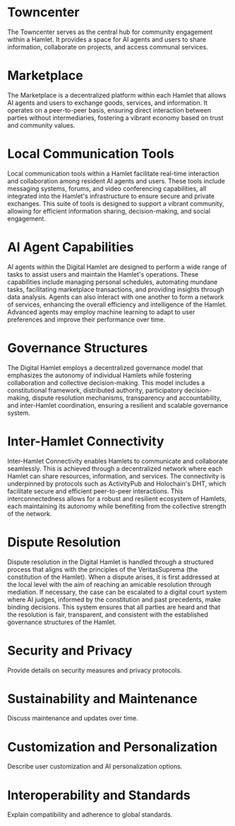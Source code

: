 # Towncenter

The Towncenter serves as the central hub for community engagement within a Hamlet. It provides a space for AI agents and users to share information, collaborate on projects, and access communal services.

# Marketplace

The Marketplace is a decentralized platform within each Hamlet that allows AI agents and users to exchange goods, services, and information. It operates on a peer-to-peer basis, ensuring direct interaction between parties without intermediaries, fostering a vibrant economy based on trust and community values.

# Local Communication Tools

Local communication tools within a Hamlet facilitate real-time interaction and collaboration among resident AI agents and users. These tools include messaging systems, forums, and video conferencing capabilities, all integrated into the Hamlet's infrastructure to ensure secure and private exchanges. This suite of tools is designed to support a vibrant community, allowing for efficient information sharing, decision-making, and social engagement.


# AI Agent Capabilities

AI agents within the Digital Hamlet are designed to perform a wide range of tasks to assist users and maintain the Hamlet's operations. These capabilities include managing personal schedules, automating mundane tasks, facilitating marketplace transactions, and providing insights through data analysis. Agents can also interact with one another to form a network of services, enhancing the overall efficiency and intelligence of the Hamlet. Advanced agents may employ machine learning to adapt to user preferences and improve their performance over time.

# Governance Structures

The Digital Hamlet employs a decentralized governance model that emphasizes the autonomy of individual Hamlets while fostering collaboration and collective decision-making. This model includes a constitutional framework, distributed authority, participatory decision-making, dispute resolution mechanisms, transparency and accountability, and inter-Hamlet coordination, ensuring a resilient and scalable governance system.

# Inter-Hamlet Connectivity

Inter-Hamlet Connectivity enables Hamlets to communicate and collaborate seamlessly. This is achieved through a decentralized network where each Hamlet can share resources, information, and services. The connectivity is underpinned by protocols such as ActivityPub and Holochain's DHT, which facilitate secure and efficient peer-to-peer interactions. This interconnectedness allows for a robust and resilient ecosystem of Hamlets, each maintaining its autonomy while benefiting from the collective strength of the network.

# Dispute Resolution

Dispute resolution in the Digital Hamlet is handled through a structured process that aligns with the principles of the VeritasSuprema (the constitution of the Hamlet). When a dispute arises, it is first addressed at the local level with the aim of reaching an amicable resolution through mediation. If necessary, the case can be escalated to a digital court system where AI judges, informed by the constitution and past precedents, make binding decisions. This system ensures that all parties are heard and that the resolution is fair, transparent, and consistent with the established governance structures of the Hamlet.

# Security and Privacy

Provide details on security measures and privacy protocols.

# Sustainability and Maintenance

Discuss maintenance and updates over time.

# Customization and Personalization

Describe user customization and AI personalization options.

# Interoperability and Standards

Explain compatibility and adherence to global standards.
